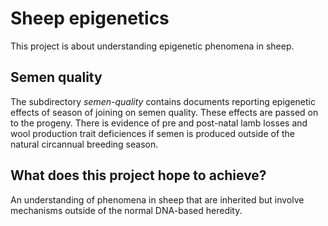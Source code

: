 # Sheep epigenetics #
This project is about understanding epigenetic phenomena in sheep.

## Semen quality ##
The subdirectory _semen-quality_ contains documents reporting epigenetic effects of season of joining on semen quality. These effects are passed on to the progeny. There is evidence of pre and post-natal lamb losses and wool production trait deficiences if semen is produced outside of the natural circannual breeding season.  


## What does this project hope to achieve? ##
An understanding of phenomena in sheep that are inherited but involve mechanisms outside of the normal DNA-based heredity.


